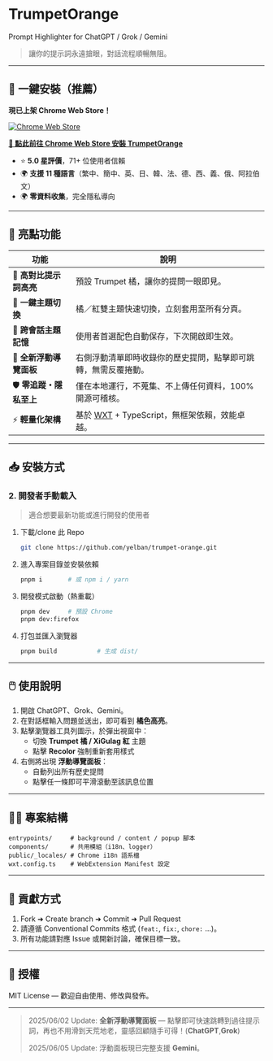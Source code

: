 # TrumpetOrange  
Prompt Highlighter for ChatGPT / Grok / Gemini

> 讓你的提示詞永遠搶眼，對話流程順暢無阻。

---

## 🌟 一鍵安裝（推薦）
**現已上架 Chrome Web Store！**

[![Chrome Web Store](https://img.shields.io/chrome-web-store/v/kmjcealmacndbklfjgjppdncgebgicmp?label=Chrome%20Web%20Store&logo=google-chrome&logoColor=white&color=4285F4)](https://chromewebstore.google.com/detail/trumpetorange/kmjcealmacndbklfjgjppdncgebgicmp)

**[📲 點此前往 Chrome Web Store 安裝 TrumpetOrange](https://chromewebstore.google.com/detail/trumpetorange/kmjcealmacndbklfjgjppdncgebgicmp)**

- ⭐ **5.0 星評價**，71+ 位使用者信賴
- 🌍 **支援 11 種語言**（繁中、簡中、英、日、韓、法、德、西、義、俄、阿拉伯文）
- 🌍 **零資料收集**，完全隱私導向

---

## 🚀 亮點功能
| 功能 | 說明 |
|------|------|
| 🎨 **高對比提示詞高亮** | 預設 Trumpet 橘，讓你的提問一眼即見。 |
| 🔴 **一鍵主題切換** | 橘／紅雙主題快速切換，立刻套用至所有分頁。 |
| 💾 **跨會話主題記憶** | 使用者首選配色自動保存，下次開啟即生效。 |
| 🧭 **全新浮動導覽面板** | 右側浮動清單即時收錄你的歷史提問，點擊即可跳轉，無需反覆捲動。 |
| 🛡️ **零追蹤・隱私至上** | 僅在本地運行，不蒐集、不上傳任何資料，100% 開源可稽核。 |
| ⚡ **輕量化架構** | 基於 [WXT](https://wxt.dev/) + TypeScript，無框架依賴，效能卓越。 |

---

## 📥 安裝方式

### 2. 開發者手動載入
> 適合想要最新功能或進行開發的使用者

1. 下載/clone 此 Repo  
   ```bash
   git clone https://github.com/yelban/trumpet-orange.git
   ```
2. 進入專案目錄並安裝依賴  
   ```bash
   pnpm i       # 或 npm i / yarn
   ```
3. 開發模式啟動（熱重載）  
   ```bash
   pnpm dev     # 預設 Chrome
   pnpm dev:firefox
   ```
4. 打包並匯入瀏覽器  
   ```bash
   pnpm build           # 生成 dist/
   ```

---

## 🖱️ 使用說明
1. 開啟 ChatGPT、Grok、Gemini。  
2. 在對話框輸入問題並送出，即可看到 **橘色高亮**。  
3. 點擊瀏覽器工具列圖示，於彈出視窗中：  
   - 切換 **Trumpet 橘 / XiGulag 紅** 主題  
   - 點擊 **Recolor** 強制重新套用樣式  
4. 右側將出現 **浮動導覽面板**：  
   - 自動列出所有歷史提問  
   - 點擊任一條即可平滑滾動至該訊息位置

---

## 🧑‍💻 專案結構
```
entrypoints/     # background / content / popup 腳本
components/      # 共用模組（i18n、logger）
public/_locales/ # Chrome i18n 語系檔
wxt.config.ts    # WebExtension Manifest 設定
```

---

## 🤝 貢獻方式
1. Fork ➜ Create branch ➜ Commit ➜ Pull Request  
2. 請遵循 Conventional Commits 格式 (`feat:`, `fix:`, `chore:` …)。  
3. 所有功能請對應 Issue 或開新討論，確保目標一致。

---

## 📜 授權
MIT License — 歡迎自由使用、修改與發佈。

---

> 2025/06/02 Update: **全新浮動導覽面板** — 點擊即可快速跳轉到過往提示詞，再也不用滑到天荒地老，靈感回顧隨手可得！(**ChatGPT**,**Grok**)
>
> 2025/06/05 Update: 浮動面板現已完整支援 **Gemini**。
